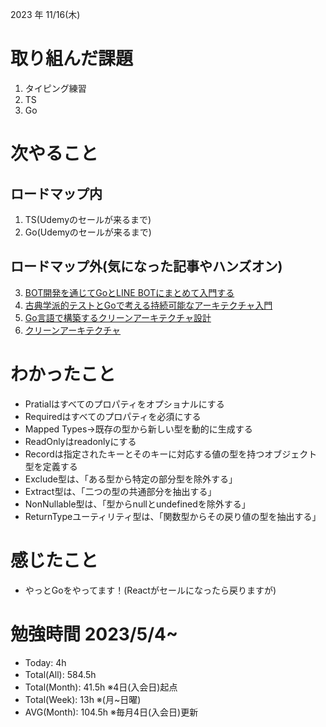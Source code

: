 2023 年 11/16(木)

# 取り組んだ課題

1. タイピング練習
5. TS
6. Go

# 次やること

## ロードマップ内
1. TS(Udemyのセールが来るまで)
2. Go(Udemyのセールが来るまで)

## ロードマップ外(気になった記事やハンズオン)
3. [BOT開発を通じてGoとLINE BOTにまとめて入門する](https://zenn.dev/yagi_eng/books/c0f1a13174737dafa3e9)
4. [古典学派的テストとGoで考える持続可能なアーキテクチャ入門](https://zenn.dev/jy8752/books/73769005e6afa9/viewer/chapter1)
1. [Go言語で構築するクリーンアーキテクチャ設計](https://techbookfest.org/product/9a3U54LBdKDE30ewPS6Ugn?productVariantID=itEzQN5gKZX8gXMmLTEXAB)
5. [クリーンアーキテクチャ](https://nuits.jp/entry/easiest-clean-architecture-2019-09)

# わかったこと

* Pratialはすべてのプロパティをオプショナルにする
* Requiredはすべてのプロパティを必須にする
* Mapped Types→既存の型から新しい型を動的に生成する
* ReadOnlyはreadonlyにする
* Recordは指定されたキーとそのキーに対応する値の型を持つオブジェクト型を定義する
* Exclude型は、「ある型から特定の部分型を除外する」
* Extract型は、「二つの型の共通部分を抽出する」
* NonNullable型は、「型からnullとundefinedを除外する」
* ReturnTypeユーティリティ型は、「関数型からその戻り値の型を抽出する」


# 感じたこと

* やっとGoをやってます！(Reactがセールになったら戻りますが)

# 勉強時間 2023/5/4~

* Today: 4h
* Total(All): 584.5h　
* Total(Month): 41.5h ※4日(入会日)起点
* Total(Week): 13h ※(月~日曜)
* AVG(Month): 104.5h ※毎月4日(入会日)更新
